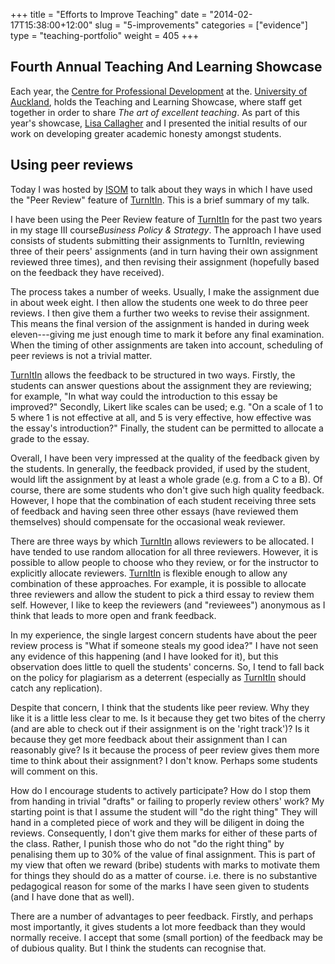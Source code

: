 +++
title = "Efforts to Improve Teaching"
date = "2014-02-17T15:38:00+12:00"
slug = "5-improvements"
categories = ["evidence"]
type = "teaching-portfolio"
weight = 405
+++

## Fourth Annual Teaching And Learning Showcase
Each year, the [Centre for Professional
Development](https://www.auckland.ac.nz/) at the. [University of
Auckland](https://www.auckland.ac.nz/), holds the Teaching and Learning
Showcase, where staff get together in order to share *The art of
excellent teaching*. As part of this year's showcase, [Lisa
Callagher](https://web.archive.org/web/20080226045114/https://staff.business.auckland.ac.nz/lcallagher) and I
presented the initial results of our work on developing greater academic
honesty amongst students.

## Using peer reviews
Today I was hosted by [ISOM](https://www.isom.auckland.ac.nz/) to talk
about they ways in which I have used the "Peer Review" feature
of [TurnItIn](https://www.turnitin.com/). This is a brief summary of my
talk.

I have been using the Peer Review feature
of [TurnItIn](https://www.turnitin.com/) for the past two years in my
stage III course*Business Policy & Strategy*. The approach I have used
consists of students submitting their assignments to TurnItIn, reviewing
three of their peers' assignments (and in turn having their own
assignment reviewed three times), and then revising their assignment
(hopefully based on the feedback they have received).

The process takes a number of weeks. Usually, I make the assignment due
in about week eight. I then allow the students one week to do three peer
reviews. I then give them a further two weeks to revise their
assignment. This means the final version of the assignment is handed in
during week eleven---giving me just enough time to mark it before any
final examination. When the timing of other assignments are taken into
account, scheduling of peer reviews is not a trivial matter.

[TurnItIn](https://www.turnitin.com/) allows the feedback to be
structured in two ways. Firstly, the students can answer questions about
the assignment they are reviewing; for example, "In what way could the
introduction to this essay be improved?" Secondly, Likert like scales
can be used; e.g. "On a scale of 1 to 5 where 1 is not effective at all,
and 5 is very effective, how effective was the essay's introduction?"
Finally, the student can be permitted to allocate a grade to the essay.

Overall, I have been very impressed at the quality of the feedback given
by the students. In generally, the feedback provided, if used by the
student, would lift the assignment by at least a whole grade (e.g. from
a C to a B). Of course, there are some students who don't give such high
quality feedback. However, I hope that the combination of each student
receiving three sets of feedback and having seen three other essays
(have reviewed them themselves) should compensate for the occasional
weak reviewer.

There are three ways by
which [TurnItIn](https://www.turnitin.com/) allows reviewers to be
allocated. I have tended to use random allocation for all three reviewers.
However, it is possible to allow people to choose who they review, or
for the instructor to explicitly allocate
reviewers. [TurnItIn](https://www.turnitin.com/) is flexible enough to
allow any combination of these approaches. For example, it is possible
to allocate three reviewers and allow the student to pick a third essay
to review them self. However, I like to keep the reviewers (and
"reviewees") anonymous as I think that leads to more open and frank
feedback.

In my experience, the single largest concern students have about the
peer review process is "What if someone steals my good idea?" I have not
seen any evidence of this happening (and I have looked for it), but this
observation does little to quell the students' concerns. So, I tend to
fall back on the policy for plagiarism as a deterrent (especially
as [TurnItIn](https://www.turnitin.com/) should catch
any replication).

Despite that concern, I think that the students like peer review. Why
they like it is a little less clear to me. Is it because they get two
bites of the cherry (and are able to check out if their assignment is on
the 'right track')? Is it because they get more feedback about their
assignment than I can reasonably give? Is it because the process of peer
review gives them more time to think about their assignment? I don't
know. Perhaps some students will comment on this.

How do I encourage students to actively participate? How do I stop them
from handing in trivial "drafts" or failing to properly review others'
work? My starting point is that I assume the student will "do the right
thing" They will hand in a completed piece of work and they will be
diligent in doing the reviews. Consequently, I don't give them marks for
either of these parts of the class. Rather, I punish those who do not "do
the right thing" by penalising them up to 30% of the value of final
assignment. This is part of my view that often we reward (bribe)
students with marks to motivate them for things they should do as a
matter of course. i.e. there is no substantive pedagogical reason for
some of the marks I have seen given to students (and I have done that as
well).

There are a number of advantages to peer feedback. Firstly, and perhaps
most importantly, it gives students a lot more feedback than they would
normally receive. I accept that some (small portion) of the feedback may
be of dubious quality. But I think the students can recognise that.
